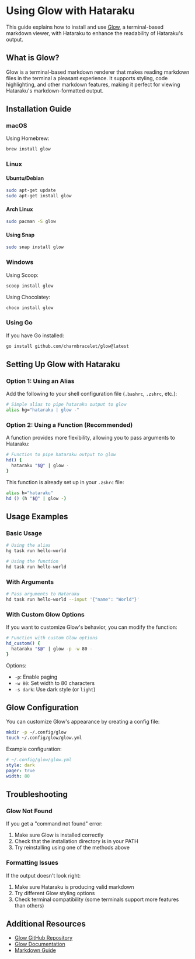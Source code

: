 # Using Glow with Hataraku

This guide explains how to install and use [Glow](https://github.com/charmbracelet/glow), a terminal-based markdown
viewer, with Hataraku to enhance the readability of Hataraku's output.

## What is Glow?

Glow is a terminal-based markdown renderer that makes reading markdown files in the terminal a pleasant experience. It
supports styling, code highlighting, and other markdown features, making it perfect for viewing Hataraku's
markdown-formatted output.

## Installation Guide

### macOS

Using Homebrew:

```bash
brew install glow
```

### Linux

#### Ubuntu/Debian

```bash
sudo apt-get update
sudo apt-get install glow
```

#### Arch Linux

```bash
sudo pacman -S glow
```

#### Using Snap

```bash
sudo snap install glow
```

### Windows

Using Scoop:

```bash
scoop install glow
```

Using Chocolatey:

```bash
choco install glow
```

### Using Go

If you have Go installed:

```bash
go install github.com/charmbracelet/glow@latest
```

## Setting Up Glow with Hataraku

### Option 1: Using an Alias

Add the following to your shell configuration file (`.bashrc`, `.zshrc`, etc.):

```bash
# Simple alias to pipe hataraku output to glow
alias hg="hataraku | glow -"
```

### Option 2: Using a Function (Recommended)

A function provides more flexibility, allowing you to pass arguments to Hataraku:

```bash
# Function to pipe hataraku output to glow
hd() {
  hataraku "$@" | glow -
}
```

This function is already set up in your `.zshrc` file:

```bash
alias h="hataraku"
hd () (h "$@" | glow -)
```

## Usage Examples

### Basic Usage

```bash
# Using the alias
hg task run hello-world

# Using the function
hd task run hello-world
```

### With Arguments

```bash
# Pass arguments to Hataraku
hd task run hello-world --input '{"name": "World"}'
```

### With Custom Glow Options

If you want to customize Glow's behavior, you can modify the function:

```bash
# Function with custom Glow options
hd_custom() {
  hataraku "$@" | glow -p -w 80 -
}
```

Options:

- `-p`: Enable paging
- `-w 80`: Set width to 80 characters
- `-s dark`: Use dark style (or `light`)

## Glow Configuration

You can customize Glow's appearance by creating a config file:

```bash
mkdir -p ~/.config/glow
touch ~/.config/glow/glow.yml
```

Example configuration:

```yaml
# ~/.config/glow/glow.yml
style: dark
pager: true
width: 80
```

## Troubleshooting

### Glow Not Found

If you get a "command not found" error:

1. Make sure Glow is installed correctly
2. Check that the installation directory is in your PATH
3. Try reinstalling using one of the methods above

### Formatting Issues

If the output doesn't look right:

1. Make sure Hataraku is producing valid markdown
2. Try different Glow styling options
3. Check terminal compatibility (some terminals support more features than others)

## Additional Resources

- [Glow GitHub Repository](https://github.com/charmbracelet/glow)
- [Glow Documentation](https://github.com/charmbracelet/glow#usage)
- [Markdown Guide](https://www.markdownguide.org/)
